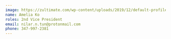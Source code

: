 ```yaml
---
image: https://zultimate.com/wp-content/uploads/2019/12/default-profile.png
name: Amelia Ko
roles: 2nd Vice President
email: nilar.n.tun@protonmail.com
phone: 347-997-2381
---
```

